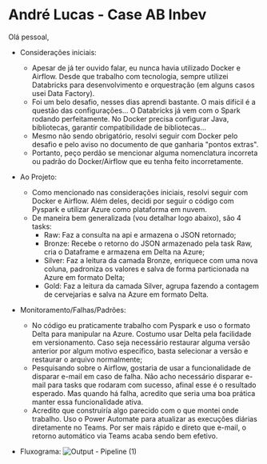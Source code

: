 # André Lucas - Case AB Inbev

Olá pessoal,

- Considerações iniciais:
    - Apesar de já ter ouvido falar, eu nunca havia utilizado Docker e Airflow. Desde que trabalho com tecnologia, sempre utilizei Databricks para desenvolvimento e orquestração (em alguns casos usei Data Factory).
    - Foi um belo desafio, nesses dias aprendi bastante. O mais difícil é a questão das configurações... O Databricks já vem com o Spark rodando perfeitamente. No Docker precisa configurar Java, bibliotecas, garantir compatibilidade de bibliotecas...
    - Mesmo não sendo obrigatório, resolvi seguir com Docker pelo desafio e pelo aviso no documento de que ganharia "pontos extras".
    - Portanto, peço perdão se mencionar alguma nomenclatura incorreta ou padrão do Docker/Airflow que eu tenha feito incorretamente.

- Ao Projeto:
    - Como mencionado nas considerações iniciais, resolvi seguir com Docker e Airflow. Além deles, decidi por seguir o código com Pyspark e utilizar Azure como plataforma em nuvem.
    - De maneira bem generalizada (vou detalhar logo abaixo), são 4 tasks:
        - Raw: Faz a consulta na api e armazena o JSON retornado;
        - Bronze: Recebe o retorno do JSON armazenado pela task Raw, cria o Dataframe e armazena em Delta na Azure;
        - Silver: Faz a leitura da camada Bronze, enriquece com uma nova coluna, padroniza os valores e salva de forma particionada na Azure em formato Delta;
        - Gold: Faz a leitura da camada Silver, agrupa fazendo a contagem de cervejarias e salva na Azure em formato Delta.

- Monitoramento/Falhas/Padrões:
    - No código eu praticamente trabalho com Pyspark e uso o formato Delta para manipular na Azure. Costumo usar Delta pela facilidade em versionamento. Caso seja necessário restaurar alguma versão anterior por algum motivo específico, basta selecionar a versão e restaurar o arquivo normalmente;
    - Pesquisando sobre o Airflow, gostaria de usar a funcionalidade de disparar e-mail em caso de falha. Não acho necessário disparar e-mail para tasks que rodaram com sucesso, afinal esse é o resultado esperado. Mas quando há falha, acredito que seria uma boa prática manter essa funcionalidade ativa.
    - Acredito que construiría algo parecido com o que montei onde trabalho. Uso o Power Automate para atualizar as execuções diárias diretamente no Teams. Por ser mais rápido e direto que e-mail, o retorno automático via Teams acaba sendo bem efetivo.
 
- Fluxograma:
![Output - Pipeline (1)](https://github.com/user-attachments/assets/8653a2f9-8b09-4525-bffa-f109c10406db)
